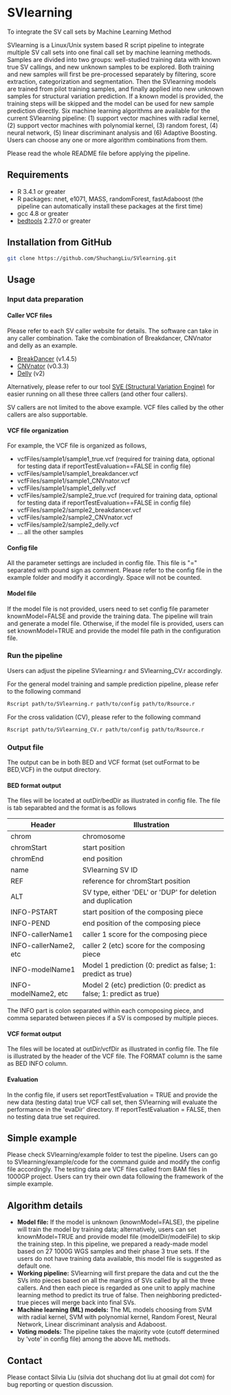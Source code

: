 # SVlearning
To integrate the SV call sets by Machine Learning Method

SVlearning is a Linux/Unix system based R script pipeline to integrate multiple SV call sets into one final call set by machine learning methods. Samples are divided into two groups: well-studied training data with known true SV callings, and new unknown samples to be explored. Both training and new samples will first be pre-processed separately by filtering, score extraction, categorization and segmentation. Then the SVlearning models are trained from pilot training samples, and finally applied into new unknown samples for structural variation prediction. If a known model is provided, the training steps will be skipped and the model can be used for new sample prediction directly. Six machine learning algorithms are available for the current SVlearning pipeline: (1) support vector machines with radial kernel, (2) support vector machines with polynomial kernel, (3) random forest, (4) neural network, (5) linear discriminant analysis and (6) Adaptive Boosting. Users can choose any one or more algorithm combinations from them. 

Please read the whole README file before applying the pipeline.

## Requirements

* R 3.4.1 or greater
* R packages: nnet, e1071, MASS, randomForest, fastAdaboost (the pipeline can automatically install these packages at the first time)
* gcc 4.8 or greater
* [bedtools](http://bedtools.readthedocs.io/en/latest/index.html) 2.27.0 or greater

## Installation from GitHub

```bash
git clone https://github.com/ShuchangLiu/SVlearning.git
```

## Usage
### Input data preparation
#### Caller VCF files

Please refer to each SV caller website for details. The software can take in any caller combination. Take the combination of Breakdancer, CNVnator and delly as an example.

* [BreakDancer](https://github.com/genome/breakdancer) (v1.4.5)
* [CNVnator](https://github.com/abyzovlab/CNVnator) (v0.3.3)
* [Delly](https://github.com/dellytools/delly) (v2)

Alternatively, please refer to our tool [SVE (Structural Variation Engine)](https://github.com/TheJacksonLaboratory/SVE) for easier running on all these three callers (and other four callers).

SV callers are not limited to the above example. VCF files called by the other callers are also supportable.

#### VCF file organization
For example, the VCF file is organized as follows,

* vcfFiles/sample1/sample1_true.vcf (required for training data, optional for testing data if reportTestEvaluation==FALSE in config file)
* vcfFiles/sample1/sample1_breakdancer.vcf
* vcfFiles/sample1/sample1_CNVnator.vcf
* vcfFiles/sample1/sample1_delly.vcf
* vcfFiles/sample2/sample2_true.vcf (required for training data, optional for testing data if reportTestEvaluation==FALSE in config file)
* vcfFiles/sample2/sample2_breakdancer.vcf
* vcfFiles/sample2/sample2_CNVnator.vcf
* vcfFiles/sample2/sample2_delly.vcf
* ... all the other samples

#### Config file 
All the parameter settings are included in config file. This file is "=" separated with pound sign as comment. Please refer to the config file in the example folder and modify it accordingly. Space will not be counted.

#### Model file
If the model file is not provided, users need to set config file parameter knownModel=FALSE and provide the training data. The pipeline will train and generate a model file. Otherwise, if the model file is provided, users can set knownModel=TRUE and provide the model file path in the configuration file.

### Run the pipeline

Users can adjust the pipeline SVlearning.r and SVlearning_CV.r accordingly. 

For the general model training and sample prediction pipeline, please refer to the following command

```bash
Rscript path/to/SVlearning.r path/to/config path/to/Rsource.r
```

For the cross validation (CV), please refer to the following command

```bash
Rscript path/to/SVlearning_CV.r path/to/config path/to/Rsource.r
```

### Output file
The output can be in both BED and VCF format (set outFormat to be BED,VCF) in the output directory.


#### BED format output
The files will be located at outDir/bedDir as illustrated in config file. The file is tab separabted and the format is as follows

Header | Illustration
--- | ---
chrom | chromosome
chromStart | start position 
chromEnd | end position
name | SVlearning SV ID
REF | reference for chromStart position
ALT | SV type, either 'DEL' or 'DUP' for deletion and duplication
INFO-PSTART | start position of the composing piece
INFO-PEND | end position of the composing piece
INFO-callerName1 | caller 1 score for the composing piece
INFO-callerName2, etc | caller 2 (etc) score for the composing piece
INFO-modelName1 | Model 1 prediction (0: predict as false; 1: predict as true)
INFO-modelName2, etc | Model 2 (etc) prediction (0: predict as false; 1: predict as true)

The INFO part is colon separated within each comoposing piece, and comma separated between pieces if a SV is composed by multiple pieces.

#### VCF format output
The files will be located at outDir/vcfDir as illustrated in config file. The file is illustrated by the header of the VCF file. The FORMAT column is the same as BED INFO column. 

#### Evaluation 
In the config file, if users set reportTestEvaluation = TRUE and provide the new data (testing data) true VCF call set, then SVlearning will evaluate the performance in the 'evaDir' directory. If reportTestEvaluation = FALSE, then no testing data true set required.

## Simple example
Please check SVlearning/example folder to test the pipeline. Users can go to SVlearning/example/code for the command guide and modify the config file accordingly. The testing data are VCF files called from BAM files in 1000GP project. Users can try their own data following the framework of the simple example.

## Algorithm details

* **Model file:** If the model is unknown (knownModel=FALSE), the pipeline will train the model by training data; alternatively, users can set knownModel=TRUE and provide model file (modelDir/modelFile) to skip the training step. In this pipeline, we prepared a ready-made model based on 27 1000G WGS samples and their phase 3 true sets. If the users do not have training data available, this model file is suggested as default one.
* **Working pipeline:** SVlearning will first prepare the data and cut the the SVs into pieces based on all the margins of SVs called by all the three callers. And then each piece is regarded as one unit to apply machine learning method to predict its true of false. Then neighboring predicted-true pieces will merge back into final SVs.
* **Machine learning (ML) models:** The ML models choosing from SVM with radial kernel, SVM with polynomial kernel, Random Forest, Neural Network, Linear discriminant analysis and Adaboost.
* **Voting models:** The pipeline takes the majority vote (cutoff determined by 'vote' in config file) among the above ML methods.

## Contact

Please contact Silvia Liu (silvia dot shuchang dot liu at gmail dot com) for bug reporting or question discussion.




